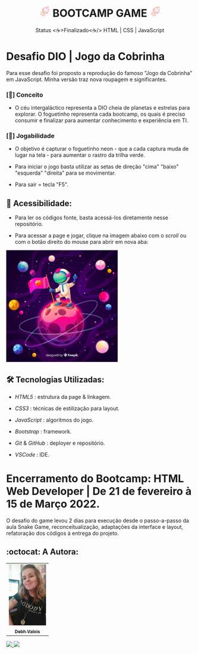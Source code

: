 <h1 align="center">
  <img alt="Foguetinho" title="Bootcamp Game" src="./img/imageTarget.png"/>
  BOOTCAMP GAME
  <img alt="Foguetinho" title="Bootcamp Game" src="./img/imageTarget.png"/>
</h1>

<p align="center"> Status <☕>Finalizado<☕/> HTML | CSS | JavaScript </p>

# Desafio DIO | Jogo da Cobrinha

Para esse desafio foi proposto a reprodução do famoso "Jogo da Cobrinha" em JavaScript. Minha versão traz nova roupagem e significantes.

### [🚀] Conceito

- O céu intergaláctico representa a DIO cheia de planetas e estrelas para explorar. O foguetinho representa cada bootcamp, os quais é preciso consumir e finalizar para aumentar conhecimento e experiência em TI.

### [🚀] Jogabilidade

- O objetivo é capturar o foguetinho neon - que a cada captura muda de lugar na tela - para aumentar o rastro da trilha verde.

- Para iniciar o jogo basta utilizar as setas de direção "cima" "baixo" "esquerda" "direita" para se movimentar.
- Para sair = tecla "F5".


## 📁 Acessibilidade:

- Para ler os códigos fonte, basta acessá-los diretamente nesse repositório.     

- Para acessar a page e jogar, clique na imagem abaixo com o *scroll* ou com o botão direito do mouse para abrir em nova aba:

<td align="center">
    <a href="https://debhvalois.github.io/desafioDioBootcampGame/" alt="Bootcamp HTML Web Developer" target="_blank" >
    <img src="./img/bg-image.jpg" width="300px">
    </a>
</td>

## :hammer_and_wrench: Tecnologias Utilizadas:

- *HTML5* : estrutura da page & linkagem.

- *CSS3* : técnicas de estilização para layout.

- *JavaScript* : algoritmos do jogo.

- *Bootstrap* : framework.

- *Git* & *GitHub* : deployer e repositório.

- *VSCode* : IDE. 

# Encerramento do Bootcamp: HTML Web Developer | De 21 de fevereiro à 15 de Março 2022.

O desafio do game levou 2 dias para execução desde o passo-a-passo da aula Snake Game, reconceitualização, adaptações da interface e layout, refatoração dos códigos à entrega do projeto.

## :octocat: A Autora: 

<table>
  <tr>
    <td align="center">
      <a href="#">
        <img src="./img/autora.jpeg" width="100px" alt="Retrato"/><br>
        <sub>
          <b>Debh Valois</b>
        </sub>
      </a>
    </td>
  </tr>
</table>

<a href="https://www.linkedin.com/in/debhvaloispsy/" alt="LinkedIn" target="_blank">
<img src="https://img.shields.io/badge/LinkedIn-%230077B5.svg?&style=flat-square&logo=linkedin&logoColor=white">
</a>

<a href="https://wa.me/message/ONHPRA62USWYK1" alt="WhatsApp" target="_blank">
<img src="https://img.shields.io/badge/-WhatsApp-25d366?style=flat-square&labelColor=25d366&logo=whatsapp&logoColor=white&link=https://wa.me/5584981430120"/>
</a>
